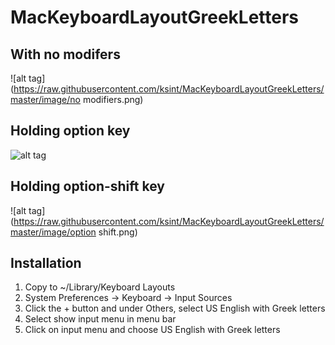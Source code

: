 # MacKeyboardLayoutGreekLetters

## With no modifers

![alt tag](https://raw.githubusercontent.com/ksint/MacKeyboardLayoutGreekLetters/master/image/no modifiers.png)

## Holding option key

![alt tag](https://raw.githubusercontent.com/ksint/MacKeyboardLayoutGreekLetters/master/image/option.png)

## Holding option-shift key

![alt tag](https://raw.githubusercontent.com/ksint/MacKeyboardLayoutGreekLetters/master/image/option shift.png)

## Installation

1. Copy to ~/Library/Keyboard Layouts
2. System Preferences -> Keyboard -> Input Sources
3. Click the + button and under Others, select US English with Greek letters
4. Select show input menu in menu bar
5. Click on input menu and choose US English with Greek letters

